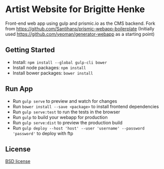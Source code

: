 # Artist Website for Brigitte Henke 

Front-end web app using gulp and prismic.io as the CMS backend.
Fork from https://github.com/Santihans/prismic-webapp-boilerplate
(Initially used https://github.com/yeoman/generator-webapp as a starting point)

## Getting Started
- Install: `npm install --global gulp-cli bower`
- Install node packages: `npm install`
- Install bower packages: `bower install`

## Run App
- Run `gulp serve` to preview and watch for changes
- Run `bower install --save <package>` to install frontend dependencies
- Run `gulp serve:test` to run the tests in the browser
- Run `gulp` to build your webapp for production
- Run `gulp serve:dist` to preview the production build
- Run `gulp deploy --host 'host' --user 'username' --password 'password'` to deploy with ftp 

## License

[BSD license](https://opensource.org/licenses/bsd-license.php)
